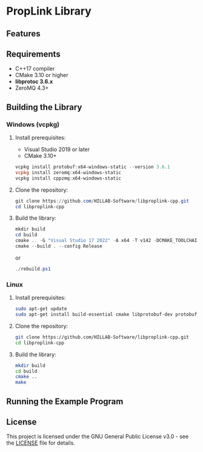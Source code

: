 # PropLink Library

## Features

## Requirements

- C++17 compiler
- CMake 3.10 or higher
- **libprotoc 3.6.x**
- ZeroMQ 4.3+

## Building the Library

### Windows (vcpkg)

1. Install prerequisites:
   - Visual Studio 2019 or later
   - CMake 3.10+
    ```powershell
    vcpkg install protobuf:x64-windows-static --version 3.6.1
    vcpkg install zeromq:x64-windows-static
    vcpkg install cppzmq:x64-windows-static
    ```

2. Clone the repository:
   ```powershell
   git clone https://github.com/HILLAB-Software/libproplink-cpp.git
   cd libproplink-cpp
   ```

3. Build the library:
   ```powershell
   mkdir build
   cd build
   cmake .. -G "Visual Studio 17 2022" -A x64 -T v142 -DCMAKE_TOOLCHAIN_FILE=C:/Users/woose/vcpkg/scripts/buildsystems/vcpkg.cmake
   cmake --build . --config Release
   ```
   or
   ```powershell
   ./rebuild.ps1
   ```

### Linux

1. Install prerequisites:
   ```bash
   sudo apt-get update
   sudo apt-get install build-essential cmake libprotobuf-dev protobuf-compiler libzmq3-dev
   ```

2. Clone the repository:
   ```bash
   git clone https://github.com/HILLAB-Software/libproplink-cpp.git
   cd libproplink-cpp
   ```

3. Build the library:
   ```bash
   mkdir build
   cd build
   cmake ..
   make
   ```

## Running the Example Program

## License

This project is licensed under the GNU General Public License v3.0 - see the [LICENSE](LICENSE) file for details.
